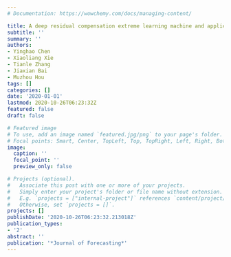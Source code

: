 ```yaml
---
# Documentation: https://wowchemy.com/docs/managing-content/

title: A deep residual compensation extreme learning machine and applications
subtitle: ''
summary: ''
authors:
- Yinghao Chen
- Xiaoliang Xie
- Tianle Zhang
- Jiaxian Bai
- Muzhou Hou
tags: []
categories: []
date: '2020-01-01'
lastmod: 2020-10-26T06:23:32Z
featured: false
draft: false

# Featured image
# To use, add an image named `featured.jpg/png` to your page's folder.
# Focal points: Smart, Center, TopLeft, Top, TopRight, Left, Right, BottomLeft, Bottom, BottomRight.
image:
  caption: ''
  focal_point: ''
  preview_only: false

# Projects (optional).
#   Associate this post with one or more of your projects.
#   Simply enter your project's folder or file name without extension.
#   E.g. `projects = ["internal-project"]` references `content/project/deep-learning/index.md`.
#   Otherwise, set `projects = []`.
projects: []
publishDate: '2020-10-26T06:23:32.213018Z'
publication_types:
- '2'
abstract: ''
publication: '*Journal of Forecasting*'
---
```

